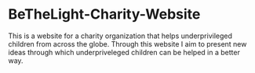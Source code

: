 # BeTheLight-Charity-Website
This is a website for a charity organization that helps underprivileged children from across the globe.
Through this website I aim to present new ideas through which underpriveleged children can be helped in a better way. 
